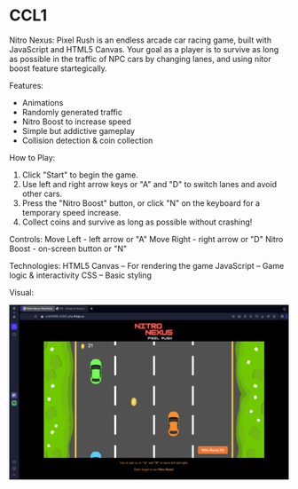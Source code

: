 # CCL1

Nitro Nexus: Pixel Rush is an endless arcade car racing game, built with JavaScript and HTML5 Canvas. Your goal as a player is to survive as long as possible in the traffic of NPC cars by changing lanes, and using nitor boost feature startegically.

Features:
- Animations
- Randomly generated traffic
- Nitro Boost to increase speed
- Simple but addictive gameplay
- Collision detection & coin collection

How to Play:
1. Click "Start" to begin the game.
2. Use left and right arrow keys or "A" and "D" to switch lanes and avoid other cars.
3. Press the "Nitro Boost" button, or click "N" on the keyboard for a temporary speed increase.
4. Collect coins and survive as long as possible without crashing!

Controls: 
Move Left - left arrow or "A"
Move Right - right arrow or "D"
Nitro Boost - on-screen button or "N"

Technologies:
HTML5 Canvas – For rendering the game
JavaScript – Game logic & interactivity
CSS – Basic styling

Visual:

![game screen](game.png)

